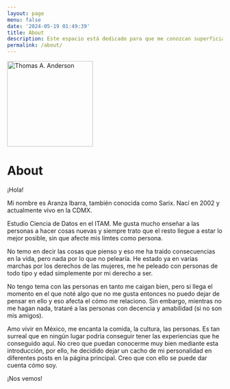 ```yaml
---
layout: page
menu: false
date: '2024-05-19 01:49:39'
title: About
description: Este espacio está dedicado para que me conozcan superficialmente.
permalink: /about/
---
```


<img class="img-rounded" src="/assets/img/uploads/profile.png" alt="Thomas A. Anderson" width="200">

# About

¡Hola! 

Mi nombre es Aranza Ibarra,  también  conocida como Sarix. Nací en 2002 y actualmente vivo en la CDMX. 

Estudio Ciencia de Datos en el ITAM. Me gusta mucho enseñar a las personas a hacer cosas nuevas y siempre trato que el resto llegue a estar lo mejor posible, sin que afecte mis límtes como persona. 

No temo en decir las cosas que pienso y eso me ha traido consecuencias en la vida, pero nada por lo que no pelearía. He estado ya en varias marchas por los derechos de las mujeres, me he peleado con personas de todo tipo y edad simplemente por mi derecho a ser. 

No tengo tema con las personas en tanto me caigan bien, pero si llega el momento en el que noté algo que no me gusta entonces no puedo dejar de pensar en ello y eso afecta el cómo me relaciono. Sin embargo, mientras no me hagan nada, trataré a las personas con decencia y amabilidad (si no son mis amigos). 

Amo vivir en México, me encanta la comida, la cultura, las personas. Es tan surreal que en ningún lugar podría conseguir tener las experiencias que he conseguido aquí. No creo que puedan conocerme muy bien mediante esta introducción, por ello, he decidido dejar un cacho de mi personalidad en diferentes posts en la página principal. Creo que con ello se puede dar cuenta cómo soy. 

¡Nos vemos!
